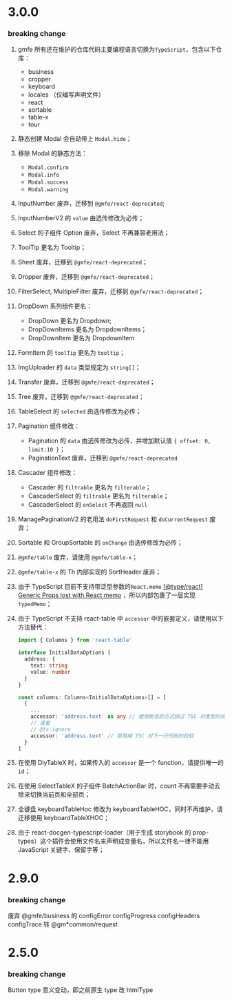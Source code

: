 # 3.0.0

### breaking change

1. gmfe 所有还在维护的仓库代码主要编程语言切换为`TypeScript`，包含以下仓库：
   * business
   * cropper
   * keyboard
   * locales （仅编写声明文件）
   * react
   * sortable
   * table-x
   * tour
   
3. 静态创建 Modal 会自动带上 `Modal.hide`；

4. 移除 Modal 的静态方法：
    *   `Modal.confirm` 
    *   `Modal.info` 
    *   `Modal.success` 
    *   `Modal.warning` 
    
5. InputNumber 废弃，迁移到 `@gmfe/react-deprecated`;

6. InputNumberV2 的 `value` 由选传修改为必传；

7. Select 的子组件 Option 废弃，Select 不再兼容老用法；

8. ToolTip 更名为 Tooltip；

9. Sheet 废弃，迁移到 `@gmfe/react-deprecated`；

10. Dropper 废弃，迁移到 `@gmfe/react-deprecated`；

11. FilterSelect, MultipleFilter 废弃，迁移到 `@gmfe/react-deprecated`；

12. DropDown 系列组件更名：
    * DropDown 更名为 Dropdown;
    * DropDownItems 更名为 DropdownItems；
    * DropDownItem 更名为 DropdownItem
    
13. FormItem 的 `toolTip` 更名为 `tooltip`；

14. ImgUploader 的 `data` 类型规定为 `string[]`；

15. Transfer 废弃，迁移到 `@gmfe/react-deprecated`；

16. Tree 废弃，迁移到 `@gmfe/react-deprecated`；

17. TableSelect 的 `selected` 由选传修改为必传；

18. Pagination 组件修改：
     * Pagination 的 `data` 由选传修改为必传，并增加默认值 `{ offset: 0, limit:10 }`；
     * PaginationText 废弃，迁移到 `@gmfe/react-deprecated`
    
19. Cascader 组件修改：
     * Cascader 的 `filtrable` 更名为 `filterable`；
     * CascaderSelect 的 `filtrable` 更名为 `filterable`；
     * CascaderSelect 的 `onSelect` 不再返回 `null`
    
20. ManagePaginationV2 的老用法 `doFirstRequest` 和 `doCurrentRequest` 废弃；

21. Sortable 和 GroupSortable 的 `onChange` 由选传修改为必传；

22. `@gmfe/table` 废弃，请使用 `@gmfe/table-x`；

23. `@gmfe/table-x` 的 Th 内部实现的 SortHeader 废弃；

24. 由于 TypeScript 目前不支持带泛型参数的`React.memo` [[@type/react] Generic Props lost with React memo](https://github.com/DefinitelyTyped/DefinitelyTyped/issues/37087) ，所以内部包裹了一层实现`typedMemo`；

25. 由于 TypeScript 不支持 react-table 中 `accessor` 中的嵌套定义，请使用以下方法替代：

     ```typescript
     import { Columns } from 'react-table'
     
     interface InitialDataOptions {
       address: {
         text: string
         value: number
       }
     }
     
     const columns: Columns<InitialDataOptions>[] = [
       {
         ...
         accessor: 'address.text' as any // 使用断言的方式绕过 TSC 对类型的校验
         // 或者
         // @ts-ignore
         accessor: 'address.text' // 禁用掉 TSC 对下一行代码的校验
       }
     ]
     ```

26.  在使用 DiyTableX 时，如果传入的 `accessor` 是一个 function，请提供唯一的 `id`；

26.  在使用 SelectTableX 的子组件 BatchActionBar 时，count 不再需要手动去除来切换当前页和全部页；

27.  全键盘 keyboardTableHoc 修改为 keyboardTableHOC，同时不再维护，请迁移使用 keyboardTableXHOC；

28.  由于 react-docgen-typescript-loader（用于生成 storybook 的 prop-types）这个插件会使用文件名来声明成变量名，所以文件名一律不能用 JavaScript 关键字、保留字等； 



# 2.9.0

### breaking change

废弃 @gmfe/business 的
configError
configProgress
configHeaders
configTrace
转 @gm*common/request

# 2.5.0

### breaking change

Button type 意义变动，即之前原生 type 改 htmlType
